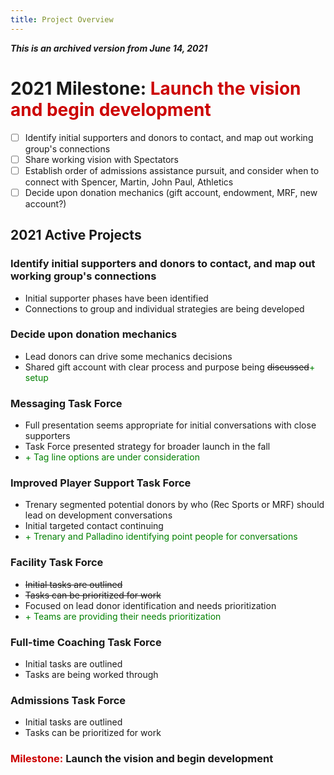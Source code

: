 ```yaml
---
title: Project Overview
---
```

***This is an archived version from June 14, 2021***

# 2021 Milestone: <span style='color:#cc0000'>Launch the vision and begin development</span>
- [ ] Identify initial supporters and donors to contact, and map out working group's connections
- [ ] Share working vision with Spectators
- [ ] Establish order of admissions assistance pursuit, and consider when to connect with Spencer, Martin, John Paul, Athletics
- [ ] Decide upon donation mechanics (gift account, endowment, MRF, new account?)

## 2021 Active Projects
### Identify initial supporters and donors to contact, and map out working group's connections
- Initial supporter phases have been identified
- Connections to group and individual strategies are being developed

### Decide upon donation mechanics
- Lead donors can drive some mechanics decisions
- Shared gift account with clear process and purpose being ~~discussed~~<span style='color:green'>+ setup</span>

### Messaging Task Force
- Full presentation seems appropriate for initial conversations with close supporters
- Task Force presented strategy for broader launch in the fall
- <span style='color:green'>+ Tag line options are under consideration</span>

### Improved Player Support Task Force
- Trenary segmented potential donors by who (Rec Sports or MRF) should lead on development conversations
- Initial targeted contact continuing
- <span style='color:green'>+ Trenary and Palladino identifying point people for conversations</span>

### Facility Task Force
- ~~Initial tasks are outlined~~
- ~~Tasks can be prioritized for work~~
- Focused on lead donor identification and needs prioritization
- <span style='color:green'>+ Teams are providing their needs prioritization</span>

### Full-time Coaching Task Force
- Initial tasks are outlined
- Tasks are being worked through

### Admissions Task Force
- Initial tasks are outlined
- Tasks can be prioritized for work

### <span style='color:#cc0000'>Milestone:</span> **Launch the vision and begin development**

